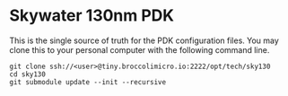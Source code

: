 # Skywater 130nm PDK

This is the single source of truth for the PDK configuration files. You may
clone this to your personal computer with the following command line.

```
git clone ssh://<user>@tiny.broccolimicro.io:2222/opt/tech/sky130
cd sky130
git submodule update --init --recursive
```
